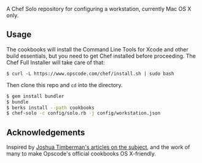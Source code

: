 A Chef Solo repository for configuring a workstation, currently Mac OS X only.

Usage
-----

The cookbooks will install the Command Line Tools for Xcode and other build
essentials, but you need to get Chef installed before proceeding. The Chef
Full Installer will take care of that:

    $ curl -L https://www.opscode.com/chef/install.sh | sudo bash

Then clone this repo and `cd` into the directory.

```sh
$ gem install bundler
$ bundle
$ berks install --path cookbooks
$ chef-solo -c config/solo.rb -j config/workstation.json
```

Acknowledgements
----------------

Inspired by [Joshua Timberman's articles on the subject][1], and the work of
many to make Opscode's official cookbooks OS X-friendly.

[1]: http://jtimberman.housepub.org/blog/2012/07/29/os-x-workstation-management-with-chef/

